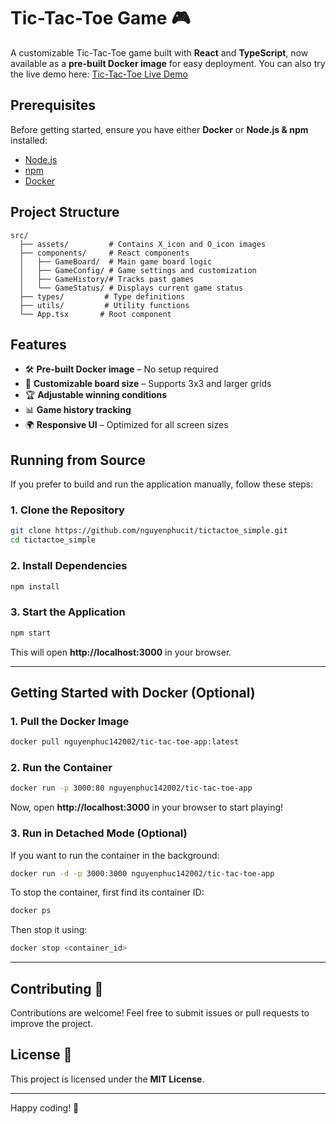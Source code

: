 # **Tic-Tac-Toe Game** 🎮

A customizable Tic-Tac-Toe game built with **React** and **TypeScript**, now available as a **pre-built Docker image** for easy deployment. You can also try the live demo here: [Tic-Tac-Toe Live Demo](https://tictactoe-simple-git-main-nguyen-phucs-projects-66da98d1.vercel.app/)

## **Prerequisites**

Before getting started, ensure you have either **Docker** or **Node.js & npm** installed:

- [Node.js](https://nodejs.org/)
- [npm](https://www.npmjs.com/)
- [Docker](https://www.docker.com/)

## **Project Structure**

```
src/
  ├── assets/         # Contains X_icon and O_icon images
  ├── components/     # React components
  │   ├── GameBoard/  # Main game board logic
  │   ├── GameConfig/ # Game settings and customization
  │   ├── GameHistory/# Tracks past games
  │   └── GameStatus/ # Displays current game status
  ├── types/         # Type definitions
  ├── utils/         # Utility functions
  └── App.tsx       # Root component
```

## **Features**

- 🛠 **Pre-built Docker image** – No setup required
- 📏 **Customizable board size** – Supports 3x3 and larger grids
- 🏆 **Adjustable winning conditions**
- 📊 **Game history tracking**
- 🌍 **Responsive UI** – Optimized for all screen sizes

## **Running from Source**

If you prefer to build and run the application manually, follow these steps:

### **1. Clone the Repository**

```sh
git clone https://github.com/nguyenphucit/tictactoe_simple.git
cd tictactoe_simple
```

### **2. Install Dependencies**

```sh
npm install
```

### **3. Start the Application**

```sh
npm start
```

This will open **http://localhost:3000** in your browser.

---

## **Getting Started with Docker (Optional)**

### **1. Pull the Docker Image**

```sh
docker pull nguyenphuc142002/tic-tac-toe-app:latest
```

### **2. Run the Container**

```sh
docker run -p 3000:80 nguyenphuc142002/tic-tac-toe-app
```

Now, open **http://localhost:3000** in your browser to start playing!

### **3. Run in Detached Mode (Optional)**

If you want to run the container in the background:

```sh
docker run -d -p 3000:3000 nguyenphuc142002/tic-tac-toe-app
```

To stop the container, first find its container ID:

```sh
docker ps
```

Then stop it using:

```sh
docker stop <container_id>
```

---

## **Contributing** 🤝

Contributions are welcome! Feel free to submit issues or pull requests to improve the project.

## **License** 📝

This project is licensed under the **MIT License**.

---

Happy coding! 🚀
